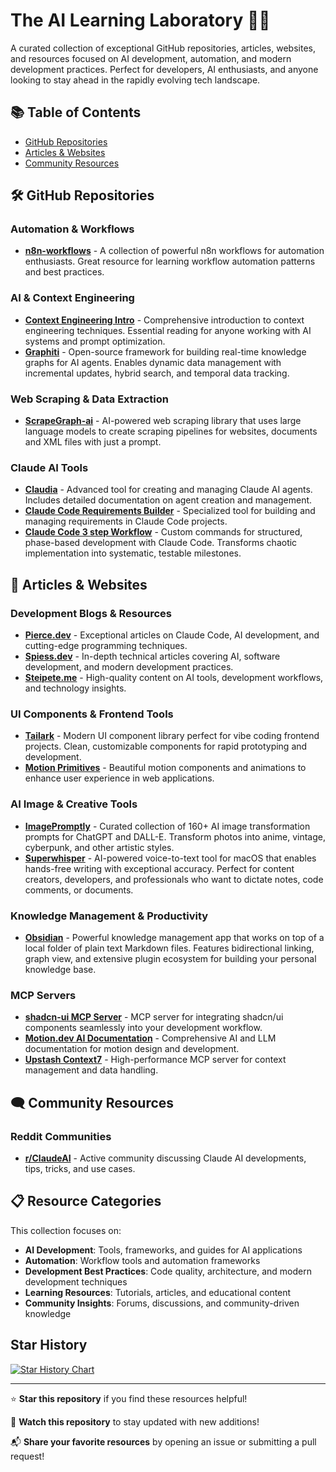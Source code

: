 # The AI Learning Laboratory 🧪🤖

A curated collection of exceptional GitHub repositories, articles, websites, and resources focused on AI development, automation, and modern development practices. Perfect for developers, AI enthusiasts, and anyone looking to stay ahead in the rapidly evolving tech landscape.

## 📚 Table of Contents

- [GitHub Repositories](#github-repositories)
- [Articles & Websites](#articles--websites)
- [Community Resources](#community-resources)

## 🛠 GitHub Repositories

### Automation & Workflows
- **[n8n-workflows](https://github.com/Zie619/n8n-workflows)** - A collection of powerful n8n workflows for automation enthusiasts. Great resource for learning workflow automation patterns and best practices.

### AI & Context Engineering
- **[Context Engineering Intro](https://github.com/coleam00/context-engineering-intro)** - Comprehensive introduction to context engineering techniques. Essential reading for anyone working with AI systems and prompt optimization.
- **[Graphiti](https://github.com/getzep/graphiti)** - Open-source framework for building real-time knowledge graphs for AI agents. Enables dynamic data management with incremental updates, hybrid search, and temporal data tracking.

### Web Scraping & Data Extraction
- **[ScrapeGraph-ai](https://github.com/ScrapeGraphAI/Scrapegraph-ai)** - AI-powered web scraping library that uses large language models to create scraping pipelines for websites, documents and XML files with just a prompt.

### Claude AI Tools
- **[Claudia](https://github.com/getAsterisk/claudia)** - Advanced tool for creating and managing Claude AI agents. Includes detailed documentation on agent creation and management.
- **[Claude Code Requirements Builder](https://github.com/rizethereum/claude-code-requirements-builder)** - Specialized tool for building and managing requirements in Claude Code projects.
- **[Claude Code 3 step Workflow](./claude-commands/)** - Custom commands for structured, phase-based development with Claude Code. Transforms chaotic implementation into systematic, testable milestones.

## 📖 Articles & Websites

### Development Blogs & Resources
- **[Pierce.dev](https://pierce.dev/)** - Exceptional articles on Claude Code, AI development, and cutting-edge programming techniques.
- **[Spiess.dev](https://spiess.dev/)** - In-depth technical articles covering AI, software development, and modern development practices.
- **[Steipete.me](https://steipete.me/)** - High-quality content on AI tools, development workflows, and technology insights.

### UI Components & Frontend Tools
- **[Tailark](https://tailark.com/)** - Modern UI component library perfect for vibe coding frontend projects. Clean, customizable components for rapid prototyping and development.
- **[Motion Primitives](https://motion-primitives.com/)** - Beautiful motion components and animations to enhance user experience in web applications.

### AI Image & Creative Tools
- **[ImagePromptly](https://imagepromptly.com/)** - Curated collection of 160+ AI image transformation prompts for ChatGPT and DALL-E. Transform photos into anime, vintage, cyberpunk, and other artistic styles.
- **[Superwhisper](https://superwhisper.com/)** - AI-powered voice-to-text tool for macOS that enables hands-free writing with exceptional accuracy. Perfect for content creators, developers, and professionals who want to dictate notes, code comments, or documents.

### Knowledge Management & Productivity
- **[Obsidian](https://obsidian.md/)** - Powerful knowledge management app that works on top of a local folder of plain text Markdown files. Features bidirectional linking, graph view, and extensive plugin ecosystem for building your personal knowledge base.

### MCP Servers
- **[shadcn-ui MCP Server](https://github.com/Jpisnice/shadcn-ui-mcp-server)** - MCP server for integrating shadcn/ui components seamlessly into your development workflow.
- **[Motion.dev AI Documentation](https://motion.dev/docs/ai-llm-documentation)** - Comprehensive AI and LLM documentation for motion design and development.
- **[Upstash Context7](https://github.com/upstash/context7)** - High-performance MCP server for context management and data handling.

## 🗨 Community Resources

### Reddit Communities
- **[r/ClaudeAI](https://www.reddit.com/r/ClaudeAI/)** - Active community discussing Claude AI developments, tips, tricks, and use cases.

## 📋 Resource Categories

This collection focuses on:
- **AI Development**: Tools, frameworks, and guides for AI applications
- **Automation**: Workflow tools and automation frameworks
- **Development Best Practices**: Code quality, architecture, and modern development techniques
- **Learning Resources**: Tutorials, articles, and educational content
- **Community Insights**: Forums, discussions, and community-driven knowledge

## Star History

<a href="https://star-history.com/#samyakjain0606/awesome-learning-material&Date">
 <picture>
   <source media="(prefers-color-scheme: dark)" srcset="https://api.star-history.com/svg?repos=samyakjain0606/awesome-learning-material&type=Date&theme=dark" />
   <source media="(prefers-color-scheme: light)" srcset="https://api.star-history.com/svg?repos=samyakjain0606/awesome-learning-material&type=Date" />
   <img alt="Star History Chart" src="https://api.star-history.com/svg?repos=samyakjain0606/awesome-learning-material&type=Date" />
 </picture>
</a>

---

⭐ **Star this repository** if you find these resources helpful!

🔄 **Watch this repository** to stay updated with new additions!

📬 **Share your favorite resources** by opening an issue or submitting a pull request!